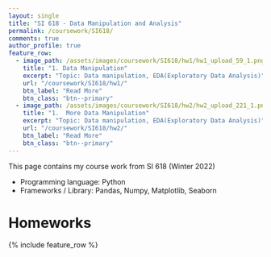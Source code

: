 ```yaml
---
layout: single
title: "SI 618 - Data Manipulation and Analysis"
permalink: /coursework/SI618/
comments: true
author_profile: true
feature_row:
  - image_path: /assets/images/coursework/SI618/hw1/hw1_upload_59_1.png
    title: "1. Data Manipulation"
    excerpt: "Topic: Data manipulation, EDA(Exploratory Data Analysis)"
    url: "/coursework/SI618/hw1/"
    btn_label: "Read More"
    btn_class: "btn--primary"	
  - image_path: /assets/images/coursework/SI618/hw2/hw2_upload_221_1.png
    title: "1.  More Data Manipulation"
    excerpt: "Topic: Data manipulation, EDA(Exploratory Data Analysis)"
    url: "/coursework/SI618/hw2/"
    btn_label: "Read More"
    btn_class: "btn--primary"
---
```


This page contains my course work from SI 618 (Winter 2022)

- Programming language: Python
- Frameworks / Library: Pandas, Numpy, Matplotlib, Seaborn

# Homeworks

 {% include feature_row %}